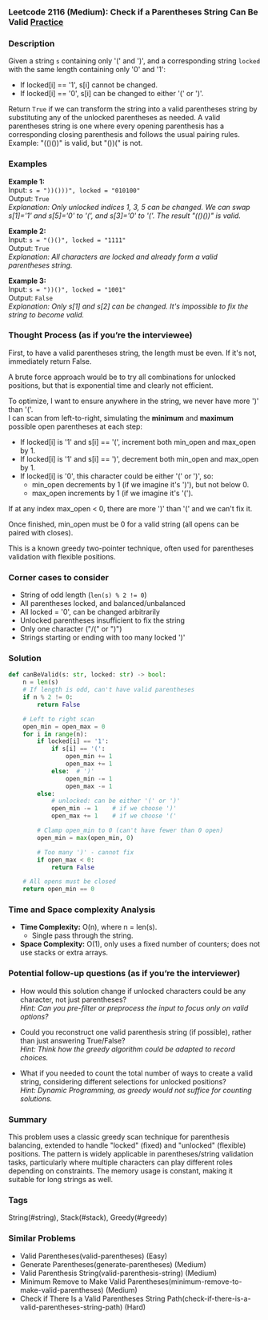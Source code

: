 ### Leetcode 2116 (Medium): Check if a Parentheses String Can Be Valid [Practice](https://leetcode.com/problems/check-if-a-parentheses-string-can-be-valid)

### Description  
Given a string `s` containing only '(' and ')', and a corresponding string `locked` with the same length containing only '0' and '1':  
- If locked[i] == '1', s[i] cannot be changed.
- If locked[i] == '0', s[i] can be changed to either '(' or ')'.

Return `True` if we can transform the string into a valid parentheses string by substituting any of the unlocked parentheses as needed. A valid parentheses string is one where every opening parenthesis has a corresponding closing parenthesis and follows the usual pairing rules.  
Example: "(()())" is valid, but "())(" is not.

### Examples  

**Example 1:**  
Input: `s = "))()))", locked = "010100"`  
Output: `True`  
*Explanation: Only unlocked indices 1, 3, 5 can be changed. We can swap s[1]='1' and s[5]='0' to '(', and s[3]='0' to '('. The result "(()())" is valid.*

**Example 2:**  
Input: `s = "()()", locked = "1111"`  
Output: `True`  
*Explanation: All characters are locked and already form a valid parentheses string.*

**Example 3:**  
Input: `s = "))()", locked = "1001"`  
Output: `False`  
*Explanation: Only s[1] and s[2] can be changed. It's impossible to fix the string to become valid.*

### Thought Process (as if you’re the interviewee)  
First, to have a valid parentheses string, the length must be even. If it's not, immediately return False.

A brute force approach would be to try all combinations for unlocked positions, but that is exponential time and clearly not efficient.

To optimize, I want to ensure anywhere in the string, we never have more ')' than '('.  
I can scan from left-to-right, simulating the **minimum** and **maximum** possible open parentheses at each step:
- If locked[i] is '1' and s[i] == '(', increment both min_open and max_open by 1.
- If locked[i] is '1' and s[i] == ')', decrement both min_open and max_open by 1.
- If locked[i] is '0', this character could be either '(' or ')', so:
  - min_open decrements by 1 (if we imagine it's ')'), but not below 0.
  - max_open increments by 1 (if we imagine it's '(').

If at any index max_open < 0, there are more ')' than '(' and we can't fix it.

Once finished, min_open must be 0 for a valid string (all opens can be paired with closes).

This is a known greedy two-pointer technique, often used for parentheses validation with flexible positions.

### Corner cases to consider  
- String of odd length (`len(s) % 2 != 0`)
- All parentheses locked, and balanced/unbalanced
- All locked = '0', can be changed arbitrarily
- Unlocked parentheses insufficient to fix the string
- Only one character ("/(" or ")")
- Strings starting or ending with too many locked ')'

### Solution

```python
def canBeValid(s: str, locked: str) -> bool:
    n = len(s)
    # If length is odd, can't have valid parentheses
    if n % 2 != 0:
        return False

    # Left to right scan
    open_min = open_max = 0
    for i in range(n):
        if locked[i] == '1':
            if s[i] == '(':
                open_min += 1
                open_max += 1
            else:  # ')'
                open_min -= 1
                open_max -= 1
        else:
            # unlocked: can be either '(' or ')'
            open_min -= 1    # if we choose ')'
            open_max += 1    # if we choose '('

        # Clamp open_min to 0 (can't have fewer than 0 open)
        open_min = max(open_min, 0)

        # Too many ')' - cannot fix
        if open_max < 0:
            return False

    # All opens must be closed
    return open_min == 0
```

### Time and Space complexity Analysis  

- **Time Complexity:** O(n), where n = len(s).  
  - Single pass through the string.
- **Space Complexity:** O(1), only uses a fixed number of counters; does not use stacks or extra arrays.

### Potential follow-up questions (as if you’re the interviewer)  

- How would this solution change if unlocked characters could be any character, not just parentheses?  
  *Hint: Can you pre-filter or preprocess the input to focus only on valid options?*

- Could you reconstruct one valid parenthesis string (if possible), rather than just answering True/False?  
  *Hint: Think how the greedy algorithm could be adapted to record choices.*

- What if you needed to count the total number of ways to create a valid string, considering different selections for unlocked positions?  
  *Hint: Dynamic Programming, as greedy would not suffice for counting solutions.*

### Summary
This problem uses a classic greedy scan technique for parenthesis balancing, extended to handle "locked" (fixed) and "unlocked" (flexible) positions. The pattern is widely applicable in parentheses/string validation tasks, particularly where multiple characters can play different roles depending on constraints. The memory usage is constant, making it suitable for long strings as well.

### Tags
String(#string), Stack(#stack), Greedy(#greedy)

### Similar Problems
- Valid Parentheses(valid-parentheses) (Easy)
- Generate Parentheses(generate-parentheses) (Medium)
- Valid Parenthesis String(valid-parenthesis-string) (Medium)
- Minimum Remove to Make Valid Parentheses(minimum-remove-to-make-valid-parentheses) (Medium)
-  Check if There Is a Valid Parentheses String Path(check-if-there-is-a-valid-parentheses-string-path) (Hard)